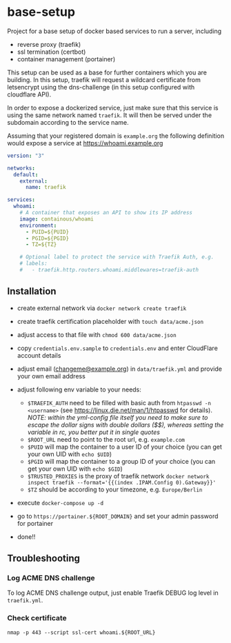 # base-setup

Project for a base setup of docker based services to run a server, including

- reverse proxy (traefik)
- ssl termination (certbot)
- container management (portainer)

This setup can be used as a base for further containers which you are building. In this setup, traefik will request a wildcard certificate from letsencrypt using the dns-challenge (in this setup configured with cloudflare API).

In order to expose a dockerized service, just make sure that this service is using the same network named `traefik`. It will then be served under the subdomain according to the service name.

Assuming that your registered domain is `example.org` the following definition would expose a service at https://whoami.example.org

```yaml
version: "3"

networks:
  default:
    external:
      name: traefik

services:
  whoami:
    # A container that exposes an API to show its IP address
    image: containous/whoami
    environment:
      - PUID=${PUID}
      - PGID=${PGID}
      - TZ=${TZ}

    # Optional label to protect the service with Traefik Auth, e.g.
    # labels:
    #   - traefik.http.routers.whoami.middlewares=traefik-auth
```

## Installation

- create external network via `docker network create traefik`
- create traefik certification placeholder with `touch data/acme.json`
- adjust access to that file with `chmod 600 data/acme.json`

- copy `credentials.env.sample` to `credentials.env` and enter CloudFlare account details
- adjust email (changeme@example.org) in `data/traefik.yml` and provide your own email address
- adjust following env variable to your needs:
  - `$TRAEFIK_AUTH` need to be filled with basic auth from `htpasswd -n <username>` (see https://linux.die.net/man/1/htpasswd for details). _NOTE: within the yml-config file itself you need to make sure to escape the dollar signs with double dollars ($$), whereas setting the variable in rc, you better put it in single quotes_
  - `$ROOT_URL` need to point to the root url, e.g. `example.com`
  - `$PUID` will map the container to a user ID of your choice (you can get your own UID with `echo $UID`)
  - `$PGID` will map the container to a group ID of your choice (you can get your own UID with `echo $GID`)
  - `$TRUSTED_PROXIES` is the proxy of traefik network `docker network inspect traefik --format='{{(index .IPAM.Config 0).Gateway}}'`
  - `$TZ` should be according to your timezone, e.g. `Europe/Berlin`
- execute `docker-compose up -d`
- go to `https://portainer.${ROOT_DOMAIN}` and set your admin password for portainer
- done!!

## Troubleshooting

### Log ACME DNS challenge

To log ACME DNS challenge output, just enable Traefik DEBUG log level in `traefik.yml`.

### Check certificate

`nmap -p 443 --script ssl-cert whoami.${ROOT_URL}`
